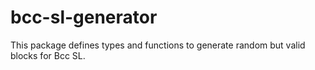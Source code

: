 # bcc-sl-generator

This package defines types and functions to generate random but valid blocks
for Bcc SL.
